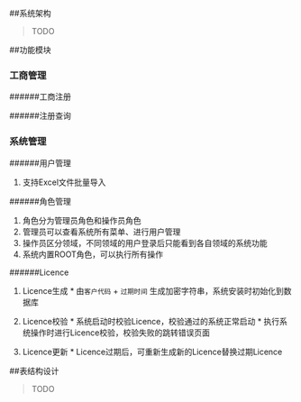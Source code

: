 ##系统架构
> TODO

##功能模块
### 工商管理

######工商注册

######注册查询

### 系统管理

######用户管理
1. 支持Excel文件批量导入

######角色管理
  1. 角色分为管理员角色和操作员角色
  2. 管理员可以查看系统所有菜单、进行用户管理
  3. 操作员区分领域，不同领域的用户登录后只能看到各自领域的系统功能
  4. 系统内置ROOT角色，可以执行所有操作

######Licence
  1. Licence生成
    * 由<code>客户代码</code> + <code>过期时间</code> 生成加密字符串，系统安装时初始化到数据库

  2. Licence校验
    * 系统启动时校验Licence，校验通过的系统正常启动
    * 执行系统操作时进行Licence校验，校验失败的跳转错误页面

  3. Licence更新
    * Licence过期后，可重新生成新的Licence替换过期Licence

##表结构设计
> TODO
